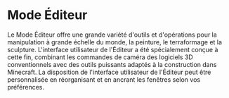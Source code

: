# Mode Éditeur

Le Mode Éditeur offre une grande variété d'outils et d'opérations pour la manipulation à grande échelle du monde, la peinture, le terraformage et la sculpture. L'interface utilisateur de l'Éditeur a été spécialement conçue à cette fin, combinant les commandes de caméra des logiciels 3D conventionnels avec des outils puissants adaptés à la construction dans Minecraft. La disposition de l'interface utilisateur de l'Éditeur peut être personnalisée en réorganisant et en ancrant les fenêtres selon vos préférences.